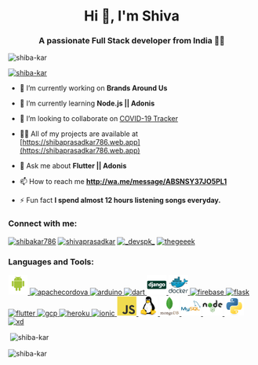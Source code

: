 <h1 align="center">Hi 👋, I'm Shiva</h1>
<h3 align="center">A passionate Full Stack developer from India 👩‍💻</h3>

<p align="left"> <img src="https://komarev.com/ghpvc/?username=shiba-kar&label=Profile%20views&color=0e75b6&style=flat" alt="shiba-kar" /> </p>

<p align="left"> <a href="https://github.com/ryo-ma/github-profile-trophy"><img src="https://github-profile-trophy.vercel.app/?username=shiba-kar" alt="shiba-kar" /></a> </p>

- 🔭 I’m currently working on **Brands Around Us**

- 🌱 I’m currently learning **Node.js || Adonis**

- 👯 I’m looking to collaborate on [COVID-19 Tracker](https://github.com/Shiba-Kar/covid-19_tracker)

- 👨‍💻 All of my projects are available at [https://shibaprasadkar786.web.app](https://shibaprasadkar786.web.app)

- 💬 Ask me about **Flutter || Adonis**

- 📫 How to reach me **http://wa.me/message/ABSNSY37JO5PL1**

- ⚡ Fun fact **I spend almost 12 hours listening songs everyday.**

<h3 align="left">Connect with me:</h3>
<p align="left">
<a href="https://twitter.com/shibakar786" target="blank"><img align="center" src="https://cdn.jsdelivr.net/npm/simple-icons@3.0.1/icons/twitter.svg" alt="shibakar786" height="30" width="40" /></a>
<a href="https://linkedin.com/in/shivaprasadkar" target="blank"><img align="center" src="https://cdn.jsdelivr.net/npm/simple-icons@3.0.1/icons/linkedin.svg" alt="shivaprasadkar" height="30" width="40" /></a>
<a href="https://instagram.com/_devspk_" target="blank"><img align="center" src="https://cdn.jsdelivr.net/npm/simple-icons@3.0.1/icons/instagram.svg" alt="_devspk_" height="30" width="40" /></a>
<a href="https://www.youtube.com/c/thegeeek" target="blank"><img align="center" src="https://cdn.jsdelivr.net/npm/simple-icons@3.0.1/icons/youtube.svg" alt="thegeeek" height="30" width="40" /></a>
</p>

<h3 align="left">Languages and Tools:</h3>
<p align="left"> <a href="https://developer.android.com" target="_blank"> <img src="https://raw.githubusercontent.com/devicons/devicon/master/icons/android/android-original-wordmark.svg" alt="android" width="40" height="40"/> </a> <a href="https://cordova.apache.org/" target="_blank"> <img src="https://www.vectorlogo.zone/logos/apache_cordova/apache_cordova-icon.svg" alt="apachecordova" width="40" height="40"/> </a> <a href="https://www.arduino.cc/" target="_blank"> <img src="https://cdn.worldvectorlogo.com/logos/arduino-1.svg" alt="arduino" width="40" height="40"/> </a> <a href="https://dart.dev" target="_blank"> <img src="https://www.vectorlogo.zone/logos/dartlang/dartlang-icon.svg" alt="dart" width="40" height="40"/> </a> <a href="https://www.djangoproject.com/" target="_blank"> <img src="https://raw.githubusercontent.com/devicons/devicon/master/icons/django/django-original.svg" alt="django" width="40" height="40"/> </a> <a href="https://www.docker.com/" target="_blank"> <img src="https://raw.githubusercontent.com/devicons/devicon/master/icons/docker/docker-original-wordmark.svg" alt="docker" width="40" height="40"/> </a> <a href="https://firebase.google.com/" target="_blank"> <img src="https://www.vectorlogo.zone/logos/firebase/firebase-icon.svg" alt="firebase" width="40" height="40"/> </a> <a href="https://flask.palletsprojects.com/" target="_blank"> <img src="https://www.vectorlogo.zone/logos/pocoo_flask/pocoo_flask-icon.svg" alt="flask" width="40" height="40"/> </a> <a href="https://flutter.dev" target="_blank"> <img src="https://www.vectorlogo.zone/logos/flutterio/flutterio-icon.svg" alt="flutter" width="40" height="40"/> </a> <a href="https://cloud.google.com" target="_blank"> <img src="https://www.vectorlogo.zone/logos/google_cloud/google_cloud-icon.svg" alt="gcp" width="40" height="40"/> </a> <a href="https://heroku.com" target="_blank"> <img src="https://www.vectorlogo.zone/logos/heroku/heroku-icon.svg" alt="heroku" width="40" height="40"/> </a> <a href="https://ionicframework.com" target="_blank"> <img src="https://upload.wikimedia.org/wikipedia/commons/d/d1/Ionic_Logo.svg" alt="ionic" width="40" height="40"/> </a> <a href="https://developer.mozilla.org/en-US/docs/Web/JavaScript" target="_blank"> <img src="https://raw.githubusercontent.com/devicons/devicon/master/icons/javascript/javascript-original.svg" alt="javascript" width="40" height="40"/> </a> <a href="https://www.linux.org/" target="_blank"> <img src="https://raw.githubusercontent.com/devicons/devicon/master/icons/linux/linux-original.svg" alt="linux" width="40" height="40"/> </a> <a href="https://www.mongodb.com/" target="_blank"> <img src="https://raw.githubusercontent.com/devicons/devicon/master/icons/mongodb/mongodb-original-wordmark.svg" alt="mongodb" width="40" height="40"/> </a> <a href="https://www.mysql.com/" target="_blank"> <img src="https://raw.githubusercontent.com/devicons/devicon/master/icons/mysql/mysql-original-wordmark.svg" alt="mysql" width="40" height="40"/> </a> <a href="https://nodejs.org" target="_blank"> <img src="https://raw.githubusercontent.com/devicons/devicon/master/icons/nodejs/nodejs-original-wordmark.svg" alt="nodejs" width="40" height="40"/> </a> <a href="https://www.python.org" target="_blank"> <img src="https://raw.githubusercontent.com/devicons/devicon/master/icons/python/python-original.svg" alt="python" width="40" height="40"/> </a> <a href="https://www.adobe.com/products/xd.html" target="_blank"> <img src="https://cdn.worldvectorlogo.com/logos/adobe-xd.svg" alt="xd" width="40" height="40"/> </a> </p>

<p>&nbsp;<img align="center" src="https://github-readme-stats.vercel.app/api?username=shiba-kar&show_icons=true&locale=en" alt="shiba-kar" /></p>

<p><img align="center" src="https://github-readme-streak-stats.herokuapp.com/?user=shiba-kar&" alt="shiba-kar" /></p>
